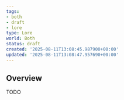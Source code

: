 ```yaml
---
tags:
- both
- draft
- lore
type: Lore
world: Both
status: draft
created: '2025-08-11T13:08:45.987900+00:00'
updated: '2025-08-11T13:08:47.957690+00:00'
---
```



## Overview

TODO
